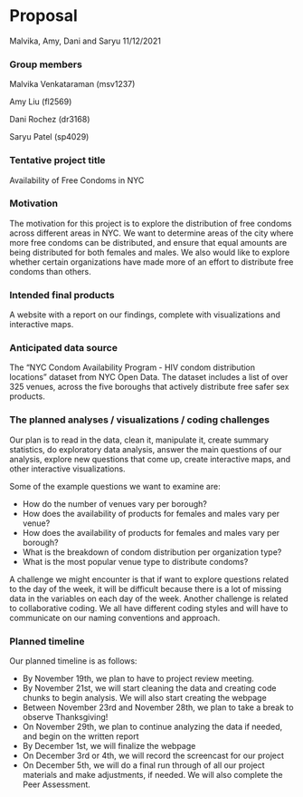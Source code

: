 Proposal
================
Malvika, Amy, Dani and Saryu
11/12/2021

### Group members

Malvika Venkataraman (msv1237)

Amy Liu (fl2569)

Dani Rochez (dr3168)

Saryu Patel (sp4029)

### Tentative project title

Availability of Free Condoms in NYC

### Motivation

The motivation for this project is to explore the distribution of free
condoms across different areas in NYC. We want to determine areas of the
city where more free condoms can be distributed, and ensure that equal
amounts are being distributed for both females and males. We also would
like to explore whether certain organizations have made more of an
effort to distribute free condoms than others.

### Intended final products

A website with a report on our findings, complete with visualizations
and interactive maps.

### Anticipated data source

The “NYC Condom Availability Program - HIV condom distribution
locations” dataset from NYC Open Data. The dataset includes a list of
over 325 venues, across the five boroughs that actively distribute free
safer sex products.

### The planned analyses / visualizations / coding challenges

Our plan is to read in the data, clean it, manipulate it, create summary
statistics, do exploratory data analysis, answer the main questions of
our analysis, explore new questions that come up, create interactive
maps, and other interactive visualizations.

Some of the example questions we want to examine are:

-   How do the number of venues vary per borough?
-   How does the availability of products for females and males vary per
    venue?
-   How does the availability of products for females and males vary per
    borough?
-   What is the breakdown of condom distribution per organization type?
-   What is the most popular venue type to distribute condoms?

A challenge we might encounter is that if want to explore questions
related to the day of the week, it will be difficult because there is a
lot of missing data in the variables on each day of the week. Another
challenge is related to collaborative coding. We all have different
coding styles and will have to communicate on our naming conventions and
approach.

### Planned timeline

Our planned timeline is as follows:

-   By November 19th, we plan to have to project review meeting.
-   By November 21st, we will start cleaning the data and creating code
    chunks to begin analysis. We will also start creating the webpage
-   Between November 23rd and November 28th, we plan to take a break to
    observe Thanksgiving!
-   On November 29th, we plan to continue analyzing the data if needed,
    and begin on the written report
-   By December 1st, we will finalize the webpage
-   On December 3rd or 4th, we will record the screencast for our
    project
-   On December 5th, we will do a final run through of all our project
    materials and make adjustments, if needed. We will also complete the
    Peer Assessment.
